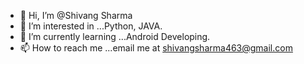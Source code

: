 - 👋 Hi, I’m @Shivang Sharma
- 👀 I’m interested in ...Python, JAVA.
- 🌱 I’m currently learning ...Android Developing.
- 📫 How to reach me ...email me at shivangsharma463@gmail.com

<!---
shivangsharma270/shivangsharma270 is a ✨ special ✨ repository because its `README.md` (this file) appears on your GitHub profile.
You can click the Preview link to take a look at your changes.
--->
